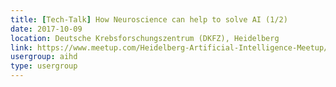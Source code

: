 ```yaml
---
title: [Tech-Talk] How Neuroscience can help to solve AI (1/2)
date: 2017-10-09
location: Deutsche Krebsforschungszentrum (DKFZ), Heidelberg
link: https://www.meetup.com/Heidelberg-Artificial-Intelligence-Meetup/events/242763039/
usergroup: aihd
type: usergroup
---
```

